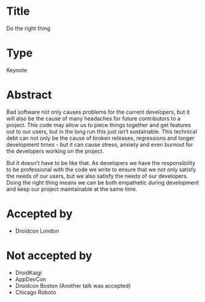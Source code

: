 # Title

Do the right thing

# Type

Keynote

# Abstract

Bad software not only causes problems for the current developers, but it will also be the cause of many headaches for future contributors to a project. This code may allow us to piece things together and get features out to our users, but in the long run this just isn’t sustainable. This technical debt can not only be the cause of broken releases, regressions and longer development times - but it can cause stress, anxiety and even burnout for the developers working on the project.

But it doesn’t have to be like that. As developers we have the responsibility to be professional with the code we write to ensure that we not only satisfy the needs of our users, but we also satisfy the needs of our developers. Doing the right thing means we can be both empathetic during development and keep our project maintainable at the same time.

# Accepted by

- Droidcon London

# Not accepted by

- DroidKaigi
- AppDevCon
- Droidcon Boston (Another talk was accepted)
- Chicago Roboto

